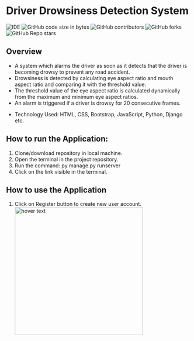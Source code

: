 # Driver Drowsiness Detection System

![IDE](https://img.shields.io/badge/IDE-Open%20in%20Visual%20Studio%20Code-blue)
![GitHub code size in bytes](https://img.shields.io/github/languages/code-size/MayurMote/DDDS?color=%2366ff00&style=plastic)
![GitHub contributors](https://img.shields.io/github/contributors/MayurMote/DDDS?color=%2366ff00&style=plastic)
![GitHub forks](https://img.shields.io/github/forks/MayurMote/DDDS?color=%2366FF00&style=plastic)
![GitHub Repo stars](https://img.shields.io/github/stars/MayurMote/DDDS?color=%2366ff00&style=plastic)

## Overview

- A system which alarms the driver as soon as it detects that the driver is becoming drowsy to prevent any road accident.
- Drowsiness is detected by calculating eye aspect ratio and mouth aspect ratio and comparing it with the threshold value.
- The threshold value of the eye aspect ratio is calculated dynamically from the maximum and minimum eye aspect ratios.
- An alarm is triggered if a driver is drowsy for 20 consecutive frames.

* Technology Used: HTML, CSS, Bootstrap, JavaScript, Python, Django etc.

## How to run the Application:

1. Clone/download repository in local machine.
2. Open the terminal in the project repository.
3. Run the command: py manage.py runserver
4. Click on the link visible in the terminal.

## How to use the Application

1. Click on Register button to create new user account.
   <img src="static\acm-logo.png" width="350" title="hover text">
